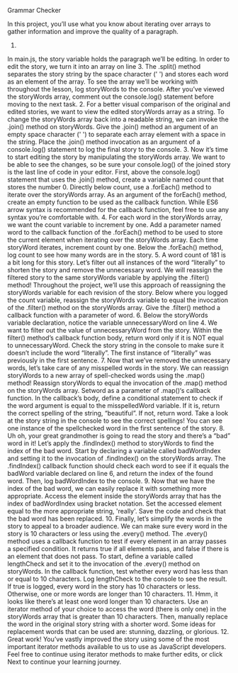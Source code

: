 Grammar Checker

In this project, you’ll use what you know about iterating over arrays to gather information and improve the quality of a paragraph.

1)
In main.js, the story variable holds the paragraph we’ll be editing. In order to edit the story, we turn it into an array on line 3. The .split() method separates the story string by the space character (' ') and stores each word as an element of the array.
To see the array we’ll be working with throughout the lesson, log storyWords to the console.
After you’ve viewed the storyWords array, comment out the console.log() statement before moving to the next task.
2.
For a better visual comparison of the original and edited stories, we want to view the edited storyWords array as a string. To change the storyWords array back into a readable string, we can invoke the .join() method on storyWords.
Give the .join() method an argument of an empty space character (' ') to separate each array element with a space in the string.
Place the .join() method invocation as an argument of a console.log() statement to log the final story to the console.
3.
Now it’s time to start editing the story by manipulating the storyWords array. We want to be able to see the changes, so be sure your console.log() of the joined story is the last line of code in your editor.
First, above the console.log() statement that uses the .join() method, create a variable named count that stores the number 0.
Directly below count, use a .forEach() method to iterate over the storyWords array. As an argument of the forEach() method, create an empty function to be used as the callback function.
While ES6 arrow syntax is recommended for the callback function, feel free to use any syntax you’re comfortable with.
4.
For each word in the storyWords array, we want the count variable to increment by one.
Add a parameter named word to the callback function of the .forEach() method to be used to store the current element when iterating over the storyWords array. Each time storyWord iterates, increment count by one.
Below the .forEach() method, log count to see how many words are in the story.
5.
A word count of 181 is a bit long for this story. Let’s filter out all instances of the word “literally” to shorten the story and remove the unnecessary word. We will reassign the filtered story to the same storyWords variable by applying the .filter() method! Throughout the project, we’ll use this approach of reassigning the storyWords variable for each revision of the story.
Below where you logged the count variable, reassign the storyWords variable to equal the invocation of the .filter() method on the storyWords array. Give the .filter() method a callback function with a parameter of word.
6.
Below the storyWords variable declaration, notice the variable unnecessaryWord on line 4. We want to filter out the value of unnecessaryWord from the story.
Within the filter() method’s callback function body, return word only if it is NOT equal to unnecessaryWord.
Check the story string in the console to make sure it doesn’t include the word “literally”. The first instance of “literally” was previously in the first sentence.
7.
Now that we’ve removed the unnecessary words, let’s take care of any misspelled words in the story. We can reassign storyWords to a new array of spell-checked words using the .map() method!
Reassign storyWords to equal the invocation of the .map() method on the storyWords array.
Setword as a parameter of .map()‘s callback function.
In the callback’s body, define a conditional statement to check if the word argument is equal to the misspelledWord variable. If it is, return the correct spelling of the string, “beautiful”. If not, return word.
Take a look at the story string in the console to see the correct spellings! You can see one instance of the spellchecked word in the first sentence of the story.
8.
Uh oh, your great grandmother is going to read the story and there’s a “bad” word in it! Let’s apply the .findIndex() method to storyWords to find the index of the bad word.
Start by declaring a variable called badWordIndex and setting it to the invocation of .findIndex() on the storyWords array.
The .findIndex() callback function should check each word to see if it equals the badWord variable declared on line 6, and return the index of the found word.
Then, log badWordIndex to the console.
9.
Now that we have the index of the bad word, we can easily replace it with something more appropriate.
Access the element inside the storyWords array that has the index of badWordIndex using bracket notation. Set the accessed element equal to the more appropriate string, 'really'.
Save the code and check that the bad word has been replaced.
10.
Finally, let’s simplify the words in the story to appeal to a broader audience. We can make sure every word in the story is 10 characters or less using the .every() method. The .every() method uses a callback function to test if every element in an array passes a specified condition. It returns true if all elements pass, and false if there is an element that does not pass.
To start, define a variable called lengthCheck and set it to the invocation of the .every() method on storyWords. In the callback function, test whether every word has less than or equal to 10 characters.
Log lengthCheck to the console to see the result. If true is logged, every word in the story has 10 characters or less. Otherwise, one or more words are longer than 10 characters.
11.
Hmm, it looks like there’s at least one word longer than 10 characters.
Use an iterator method of your choice to access the word (there is only one) in the storyWords array that is greater than 10 characters. Then, manually replace the word in the original story string with a shorter word.
Some ideas for replacement words that can be used are: stunning, dazzling, or glorious.
12.
Great work! You’ve vastly improved the story using some of the most important iterator methods available to us to use as JavaScript developers.
Feel free to continue using iterator methods to make further edits, or click Next to continue your learning journey.
